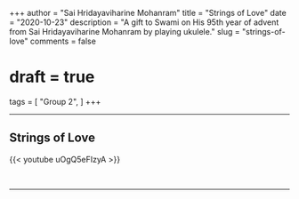 +++
author = "Sai Hridayaviharine Mohanram"
title = "Strings of Love"
date = "2020-10-23"
description = "A gift to Swami on His 95th year of advent from Sai Hridayaviharine Mohanram by playing ukulele."
slug = "strings-of-love"
comments = false
# draft = true
tags = [
    "Group 2",
]
+++

---

## Strings of Love

{{< youtube uOgQ5eFIzyA >}}

<br>

---
